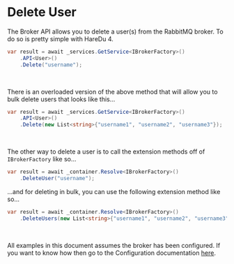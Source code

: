 # Delete User

The Broker API allows you to delete a user(s) from the RabbitMQ broker. To do so is pretty simple with HareDu 4.

```c#
var result = await _services.GetService<IBrokerFactory>()
    .API<User>()
    .Delete("username");
```
<br>

There is an overloaded version of the above method that will allow you to bulk delete users that looks like this...

```c#
var result = await _services.GetService<IBrokerFactory>()
    .API<User>()
    .Delete(new List<string>{"username1", "username2", "username3"});
```

<br>

The other way to delete a user is to call the extension methods off of ```IBrokerFactory``` like so...

```c#
var result = await _container.Resolve<IBrokerFactory>()
    .DeleteUser("username");
```

...and for deleting in bulk, you can use the following extension method like so...

```c#
var result = await _container.Resolve<IBrokerFactory>()
    .DeleteUsers(new List<string>{"username1", "username2", "username3"});
```

<br>

All examples in this document assumes the broker has been configured. If you want to know how then go to the Configuration documentation [here](https://github.com/ahives/HareDu3/blob/master/docs/configuration.md).

